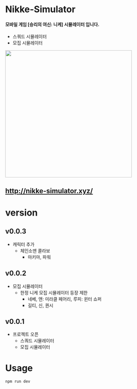 # Nikke-Simulator
#### 모바일 게임 [승리의 여신: 니케] 시뮬레이터 입니다.
- 스쿼드 시뮬레이터
- 모집 시뮬레이터

[<img src="https://user-images.githubusercontent.com/97728416/219424886-3ce92f48-f7cb-4c18-a482-8dfe717af401.png" width="400" />](https://nikke-kr.com/)

## http://nikke-simulator.xyz/

# version
## v0.0.3
- 캐릭터 추가
  - 체인소맨 콜라보
    - 마키마, 파워
## v0.0.2
- 모집 시뮬레이터
  - 한정 니케 모집 시뮬레이터 등장 제한
    - 네베, 앤: 미라클 페어리, 루피: 윈터 쇼퍼
    - 길티, 신, 퀀시
## v0.0.1
- 프로젝트 오픈
  - 스쿼드 시뮬레이터
  - 모집 시뮬레이터

# Usage
```bash
npm run dev
```
